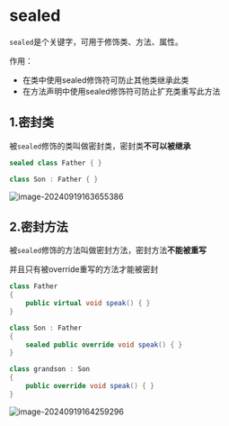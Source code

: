 # sealed

`sealed`是个关键字，可用于修饰类、方法、属性。

作用：

- 在类中使用sealed修饰符可防止其他类继承此类
- 在方法声明中使用sealed修饰符可防止扩充类重写此方法

## 1.密封类

被`sealed`修饰的类叫做密封类，密封类**不可以被继承**

```cs
sealed class Father { }

class Son : Father { }
```

![image-20240919163655386](https://gitee.com/xarzhi/picture/raw/master/img/image-20240919163655386.png)



## 2.密封方法

被`sealed`修饰的方法叫做密封方法，密封方法**不能被重写**

并且只有被override重写的方法才能被密封

```cs {7,12}
class Father
{
    public virtual void speak() { }
}

class Son : Father
{
    sealed public override void speak() { }
}

class grandson : Son
{
    public override void speak() { }
}
```

![image-20240919164259296](https://gitee.com/xarzhi/picture/raw/master/img/image-20240919164259296.png)